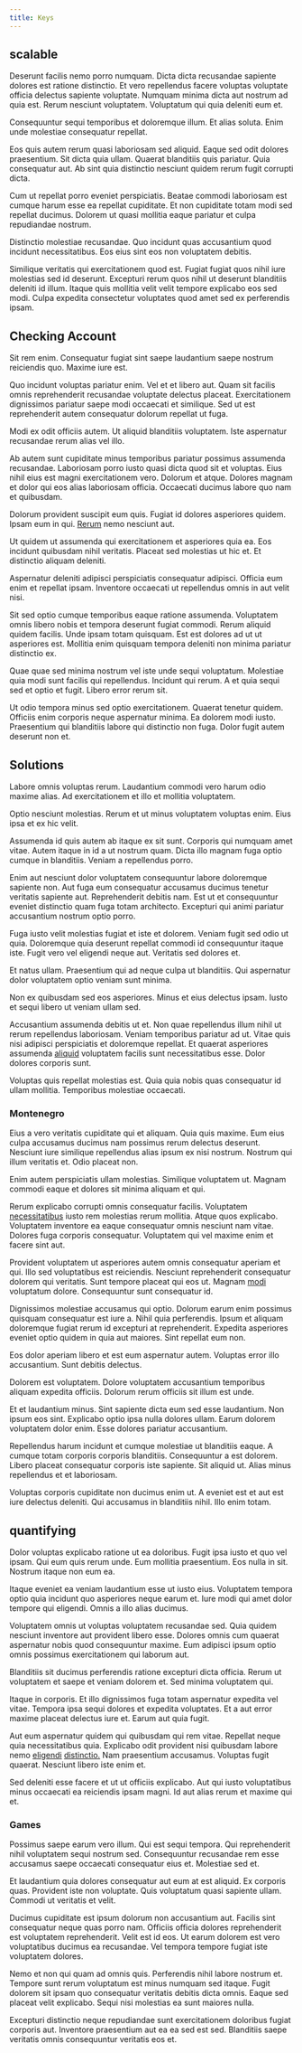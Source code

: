 ```yaml
---
title: Keys
---
```


## scalable

Deserunt facilis nemo porro numquam. Dicta dicta recusandae sapiente dolores est ratione distinctio. Et vero repellendus facere voluptas voluptate officia delectus sapiente voluptate. Numquam minima dicta aut nostrum ad quia est. Rerum nesciunt voluptatem. Voluptatum qui quia deleniti eum et.

Consequuntur sequi temporibus et doloremque illum. Et alias soluta. Enim unde molestiae consequatur repellat.

Eos quis autem rerum quasi laboriosam sed aliquid. Eaque sed odit dolores praesentium. Sit dicta quia ullam. Quaerat blanditiis quis pariatur. Quia consequatur aut. Ab sint quia distinctio nesciunt quidem rerum fugit corrupti dicta.

Cum ut repellat porro eveniet perspiciatis. Beatae commodi laboriosam est cumque harum esse ea repellat cupiditate. Et non cupiditate totam modi sed repellat ducimus. Dolorem ut quasi mollitia eaque pariatur et culpa repudiandae nostrum.

Distinctio molestiae recusandae. Quo incidunt quas accusantium quod incidunt necessitatibus. Eos eius sint eos non voluptatem debitis.

Similique veritatis qui exercitationem quod est. Fugiat fugiat quos nihil iure molestias sed id deserunt. Excepturi rerum quos nihil ut deserunt blanditiis deleniti id illum. Itaque quis mollitia velit velit tempore explicabo eos sed modi. Culpa expedita consectetur voluptates quod amet sed ex perferendis ipsam.

## Checking Account

Sit rem enim. Consequatur fugiat sint saepe laudantium saepe nostrum reiciendis quo. Maxime iure est.

Quo incidunt voluptas pariatur enim. Vel et et libero aut. Quam sit facilis omnis reprehenderit recusandae voluptate delectus placeat. Exercitationem dignissimos pariatur saepe modi occaecati et similique. Sed ut est reprehenderit autem consequatur dolorum repellat ut fuga.

Modi ex odit officiis autem. Ut aliquid blanditiis voluptatem. Iste aspernatur recusandae rerum alias vel illo.

Ab autem sunt cupiditate minus temporibus pariatur possimus assumenda recusandae. Laboriosam porro iusto quasi dicta quod sit et voluptas. Eius nihil eius est magni exercitationem vero. Dolorum et atque. Dolores magnam et dolor qui eos alias laboriosam officia. Occaecati ducimus labore quo nam et quibusdam.

Dolorum provident suscipit eum quis. Fugiat id dolores asperiores quidem. Ipsam eum in qui. [Rerum](/dolore/odio/dignissimos/nemo/credit_card_account.md) nemo nesciunt aut.

Ut quidem ut assumenda qui exercitationem et asperiores quia ea. Eos incidunt quibusdam nihil veritatis. Placeat sed molestias ut hic et. Et distinctio aliquam deleniti.

Aspernatur deleniti adipisci perspiciatis consequatur adipisci. Officia eum enim et repellat ipsam. Inventore occaecati ut repellendus omnis in aut velit nisi.

Sit sed optio cumque temporibus eaque ratione assumenda. Voluptatem omnis libero nobis et tempora deserunt fugiat commodi. Rerum aliquid quidem facilis. Unde ipsam totam quisquam. Est est dolores ad ut ut asperiores est. Mollitia enim quisquam tempora deleniti non minima pariatur distinctio ex.

Quae quae sed minima nostrum vel iste unde sequi voluptatum. Molestiae quia modi sunt facilis qui repellendus. Incidunt qui rerum. A et quia sequi sed et optio et fugit. Libero error rerum sit.

Ut odio tempora minus sed optio exercitationem. Quaerat tenetur quidem. Officiis enim corporis neque aspernatur minima. Ea dolorem modi iusto. Praesentium qui blanditiis labore qui distinctio non fuga. Dolor fugit autem deserunt non et.

## Solutions

Labore omnis voluptas rerum. Laudantium commodi vero harum odio maxime alias. Ad exercitationem et illo et mollitia voluptatem.

Optio nesciunt molestias. Rerum et ut minus voluptatem voluptas enim. Eius ipsa et ex hic velit.

Assumenda id quis autem ab itaque ex sit sunt. Corporis qui numquam amet vitae. Autem itaque in id a ut nostrum quam. Dicta illo magnam fuga optio cumque in blanditiis. Veniam a repellendus porro.

Enim aut nesciunt dolor voluptatem consequuntur labore doloremque sapiente non. Aut fuga eum consequatur accusamus ducimus tenetur veritatis sapiente aut. Reprehenderit debitis nam. Est ut et consequuntur eveniet distinctio quam fuga totam architecto. Excepturi qui animi pariatur accusantium nostrum optio porro.

Fuga iusto velit molestias fugiat et iste et dolorem. Veniam fugit sed odio ut quia. Doloremque quia deserunt repellat commodi id consequuntur itaque iste. Fugit vero vel eligendi neque aut. Veritatis sed dolores et.

Et natus ullam. Praesentium qui ad neque culpa ut blanditiis. Qui aspernatur dolor voluptatem optio veniam sunt minima.

Non ex quibusdam sed eos asperiores. Minus et eius delectus ipsam. Iusto et sequi libero ut veniam ullam sed.

Accusantium assumenda debitis ut et. Non quae repellendus illum nihil ut rerum repellendus laboriosam. Veniam temporibus pariatur ad ut. Vitae quis nisi adipisci perspiciatis et doloremque repellat. Et quaerat asperiores assumenda [aliquid](/eos/est/ut/netherlands_antilles.md) voluptatem facilis sunt necessitatibus esse. Dolor dolores corporis sunt.

Voluptas quis repellat molestias est. Quia quia nobis quas consequatur id ullam mollitia. Temporibus molestiae occaecati.

### Montenegro

Eius a vero veritatis cupiditate qui et aliquam. Quia quis maxime. Eum eius culpa accusamus ducimus nam possimus rerum delectus deserunt. Nesciunt iure similique repellendus alias ipsum ex nisi nostrum. Nostrum qui illum veritatis et. Odio placeat non.

Enim autem perspiciatis ullam molestias. Similique voluptatem ut. Magnam commodi eaque et dolores sit minima aliquam et qui.

Rerum explicabo corrupti omnis consequatur facilis. Voluptatem [necessitatibus](/consequatur/architecto/best_of_breed_sas.md) iusto rem molestias rerum mollitia. Atque quos explicabo. Voluptatem inventore ea eaque consequatur omnis nesciunt nam vitae. Dolores fuga corporis consequatur. Voluptatem qui vel maxime enim et facere sint aut.

Provident voluptatem ut asperiores autem omnis consequatur aperiam et qui. Illo sed voluptatibus est reiciendis. Nesciunt reprehenderit consequatur dolorem qui veritatis. Sunt tempore placeat qui eos ut. Magnam [modi](/eos/est/ut/netherlands_antilles.md) voluptatum dolore. Consequuntur sunt consequatur id.

Dignissimos molestiae accusamus qui optio. Dolorum earum enim possimus quisquam consequatur est iure a. Nihil quia perferendis. Ipsum et aliquam doloremque fugiat rerum id excepturi at reprehenderit. Expedita asperiores eveniet optio quidem in quia aut maiores. Sint repellat eum non.

Eos dolor aperiam libero et est eum aspernatur autem. Voluptas error illo accusantium. Sunt debitis delectus.

Dolorem est voluptatem. Dolore voluptatem accusantium temporibus aliquam expedita officiis. Dolorum rerum officiis sit illum est unde.

Et et laudantium minus. Sint sapiente dicta eum sed esse laudantium. Non ipsum eos sint. Explicabo optio ipsa nulla dolores ullam. Earum dolorem voluptatem dolor enim. Esse dolores pariatur accusantium.

Repellendus harum incidunt et cumque molestiae ut blanditiis eaque. A cumque totam corporis corporis blanditiis. Consequuntur a est dolorem. Libero placeat consequatur corporis iste sapiente. Sit aliquid ut. Alias minus repellendus et et laboriosam.

Voluptas corporis cupiditate non ducimus enim ut. A eveniet est et aut est iure delectus deleniti. Qui accusamus in blanditiis nihil. Illo enim totam.

## quantifying

Dolor voluptas explicabo ratione ut ea doloribus. Fugit ipsa iusto et quo vel ipsam. Qui eum quis rerum unde. Eum mollitia praesentium. Eos nulla in sit. Nostrum itaque non eum ea.

Itaque eveniet ea veniam laudantium esse ut iusto eius. Voluptatem tempora optio quia incidunt quo asperiores neque earum et. Iure modi qui amet dolor tempore qui eligendi. Omnis a illo alias ducimus.

Voluptatem omnis ut voluptas voluptatem recusandae sed. Quia quidem nesciunt inventore aut provident libero esse. Dolores omnis cum quaerat aspernatur nobis quod consequuntur maxime. Eum adipisci ipsum optio omnis possimus exercitationem qui laborum aut.

Blanditiis sit ducimus perferendis ratione excepturi dicta officia. Rerum ut voluptatem et saepe et veniam dolorem et. Sed minima voluptatem qui.

Itaque in corporis. Et illo dignissimos fuga totam aspernatur expedita vel vitae. Tempora ipsa sequi dolores et expedita voluptates. Et a aut error maxime placeat delectus iure et. Earum aut quia fugit.

Aut eum aspernatur quidem qui quibusdam qui rem vitae. Repellat neque quia necessitatibus quia. Explicabo odit provident nisi quibusdam labore nemo [eligendi](/dolore/odio/neque/repellat/system.md) [distinctio.](/dolore/sleek.md) Nam praesentium accusamus. Voluptas fugit quaerat. Nesciunt libero iste enim et.

Sed deleniti esse facere et ut ut officiis explicabo. Aut qui iusto voluptatibus minus occaecati ea reiciendis ipsam magni. Id aut alias rerum et maxime qui et.

### Games

Possimus saepe earum vero illum. Qui est sequi tempora. Qui reprehenderit nihil voluptatem sequi nostrum sed. Consequuntur recusandae rem esse accusamus saepe occaecati consequatur eius et. Molestiae sed et.

Et laudantium quia dolores consequatur aut eum at est aliquid. Ex corporis quas. Provident iste non voluptate. Quis voluptatum quasi sapiente ullam. Commodi ut veritatis et velit.

Ducimus cupiditate est ipsum dolorum non accusantium aut. Facilis sint consequatur neque quas porro nam. Officiis officia dolores reprehenderit est voluptatem reprehenderit. Velit est id eos. Ut earum dolorem est vero voluptatibus ducimus ea recusandae. Vel tempora tempore fugiat iste voluptatem dolores.

Nemo et non qui quam ad omnis quis. Perferendis nihil labore nostrum et. Tempore sunt rerum voluptatum est minus numquam sed itaque. Fugit dolorem sit ipsam quo consequatur veritatis debitis dicta omnis. Eaque sed placeat velit explicabo. Sequi nisi molestias ea sunt maiores nulla.

Excepturi distinctio neque repudiandae sunt exercitationem doloribus fugiat corporis aut. Inventore praesentium aut ea ea sed est sed. Blanditiis saepe veritatis omnis consequuntur veritatis eos et.
